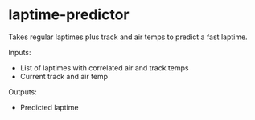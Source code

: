 # laptime-predictor
Takes regular laptimes plus track and air temps to predict a fast laptime.

Inputs: 
- List of laptimes with correlated air and track temps  
- Current track and air temp

Outputs:  
- Predicted laptime 
